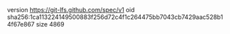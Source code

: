 version https://git-lfs.github.com/spec/v1
oid sha256:1ca113224149500883f256d72c4f1c264475bb7043cb7429aac528b14f67e867
size 4869
